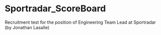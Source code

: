 # Sportradar_ScoreBoard
Recruitment test for the position of Engineering Team Lead at Sportradar (by Jonathan Lasalle)
